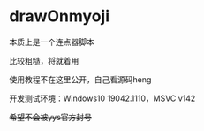 # drawOnmyoji

本质上是一个连点器脚本

比较粗糙，将就着用

使用教程不在这里公开，自己看源码heng

开发测试环境：Windows10 19042.1110，MSVC v142

~~希望不会被yys官方封号~~
